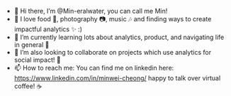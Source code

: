 - 👋  Hi there, I’m @Min-eralwater, you can call me Min! 
- 👀  I love food :sushi:, photography :camera:, music :notes: and finding ways to create impactful analytics :sparkles: :)
- 🌱  I’m currently learning lots about analytics, product, and navigating life in general :blue_heart:
- 💞️  I’m also looking to collaborate on projects which use analytics for social impact! :muscle:
- 📫  How to reach me: You can find me on linkedin here: https://www.linkedin.com/in/minwei-cheong/ happy to talk over virtual coffee! :coffee:

<!---
Min-eralwater/Min-eralwater is a ✨ special ✨ repository because its `README.md` (this file) appears on your GitHub profile.
You can click the Preview link to take a look at your changes.
--->
